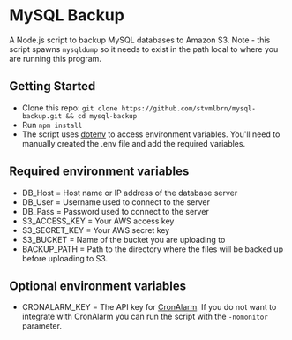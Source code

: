 # MySQL Backup
A Node.js script to backup MySQL databases to Amazon S3. Note - this script spawns `mysqldump`
so it needs to exist in the path local to where you are running this program.

## Getting Started
* Clone this repo: `git clone https://github.com/stvmlbrn/mysql-backup.git && cd mysql-backup`
* Run `npm install`
* The script uses [dotenv](http://www.npmjs.com/package/dotenv) to access environment variables. You'll need to manually
created the .env file and add the required variables.

## Required environment variables
* DB_Host = Host name or IP address of the database server
* DB_User = Username used to connect to the server
* DB_Pass = Password used to connect to the server
* S3_ACCESS_KEY = Your AWS access key
* S3_SECRET_KEY = Your AWS secret key
* S3_BUCKET = Name of the bucket you are uploading to
* BACKUP_PATH = Path to the directory where the files will be backed up before uploading to S3.

## Optional environment variables
* CRONALARM_KEY = The API key for [CronAlarm](https://www.cronalarm.com). If you do not want to integrate with CronAlarm you can
run the script with the `-nomonitor` parameter.
